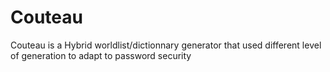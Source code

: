 # Couteau
Couteau is a Hybrid worldlist/dictionnary generator that used different level of generation to adapt to password security
